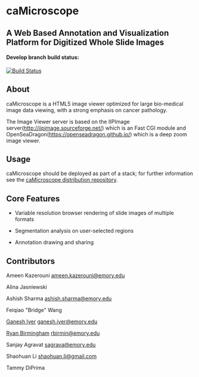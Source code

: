 # caMicroscope 
## A Web Based Annotation and Visualization Platform for Digitized Whole Slide Images

#### Develop branch build status:
[![Build Status](https://travis-ci.org/camicroscope/caMicroscope.svg?branch=develop)](https://travis-ci.org/camicroscope/caMicroscope)


## About

caMicroscope is a HTML5 image viewer optimized for large bio-medical image data viewing, with a strong emphasis on cancer pathology.

The Image Viewer server is based on the IIPImage server(http://iipimage.sourceforge.net/) which is an Fast CGI module and OpenSeaDragon(https://openseadragon.github.io/) which is a deep zoom image viewer.


## Usage

caMicroscope should be deployed as part of a stack; for further information see the [caMicroscope distribution repository](https://github.com/camicroscope/Distro).

## Core Features

* Variable resolution browser rendering of slide images of multiple formats

* Segmentation analysis on user-selected regions

* Annotation drawing and sharing


## Contributors
Ameen Kazerouni <ameen.kazerouni@emory.edu>

Alina Jasniewski

Ashish Sharma <ashish.sharma@emory.edu>

Feiqiao "Bridge" Wang

[Ganesh Iyer](http://ganeshiyer.net) <ganesh.iyer@emory.edu>

[Ryan Birmingham](http://rbirm.us) <rbirmin@emory.edu>

Sanjay Agravat <sagrava@emory.edu>

Shaohuan Li <shaohuan.li@gmail.com>

Tammy DiPrima
